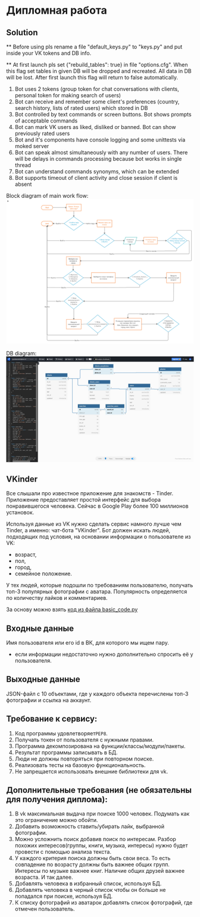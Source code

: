 # Дипломная работа


## Solution
** Before using pls rename a file "default_keys.py" to "keys.py" and put inside your VK tokens and DB info. 

** At first launch pls set {"rebuild_tables": true} in file "options.cfg". When this flag set tables in given DB will be dropped and recreated. All data in DB will be lost. After first launch this flag will return to false automatically. 


1. Bot uses 2 tokens (group token for chat conversations with clients, personal token for making search of users)
2. Bot can receive and remember some client's preferences (country, search history, lists of rated users) which stored in DB
3. Bot controlled by text commands or screen buttons. Bot shows prompts of acceptable commands 
4. Bot can mark VK users as liked, disliked or banned. Bot can show previously rated users
5. Bot and it's components have console logging and some unittests via moked server
6. Bot can speak almost simultaneously with any number of users. There will be delays in commands processing because bot works in single thread
7. Bot can understand commands synonyms, which can be extended
8. Bot supports timeout of client activity and close session if client is absent

Block diagram of main work flow:
![alt text](https://raw.githubusercontent.com/Yuribtr/py-advanced-diplom/master/block_diagram.png?raw=true)

DB diagram:
![alt text](https://raw.githubusercontent.com/Yuribtr/py-advanced-diplom/master/db_diagram.jpg?raw=true)


## VKinder
Все слышали про известное приложение для знакомств - Tinder. Приложение предоставляет простой интерфейс для выбора понравившегося человека. Сейчас в Google Play более 100 миллионов установок.

Используя данные из VK нужно сделать сервис намного лучше чем Tinder, а именно: чат-бота "VKinder". 
Бот должен искать людей, подходящих под условия, на основании информации о пользователе из VK:
- возраст,
- пол,
- город,
- семейное положение.

У тех людей, которые подошли по требованиям пользователю, получать топ-3 популярных фотографии с аватара. Популярность определяется по количеству лайков и комментариев.

За основу можно взять [код из файла basic_code.py](basic_code.py)

## Входные данные
Имя пользователя или его id в ВК, для которого мы ищем пару.
- если информации недостаточно нужно дополнительно спросить её у пользователя.

## Выходные данные
JSON-файл с 10 объектами, где у каждого объекта перечислены топ-3 фотографии и ссылка на аккаунт.

## Требование к сервису:
1. Код программы удовлетворяет`PEP8`.
2. Получать токен от пользователя с нужными правами.
3. Программа декомпозирована на функции/классы/модули/пакеты.
4. Результат программы записывать в БД.
5. Люди не должны повторяться при повторном поиске.
6. Реализовать тесты на базовую функциональность.
7. Не запрещается использовать внешние библиотеки для vk.


## Дополнительные требования (не обязательны для получения диплома):
1. В vk максимальная выдача при поиске 1000 человек. Подумать как это ограничение можно обойти.
2. Добавить возможность ставить/убирать лайк, выбранной фотографии.
3. Можно усложнить поиск добавив поиск по интересам. Разбор похожих интересов(группы, книги, музыка, интересы) нужно будет провести с помощью анализа текста.
4. У каждого критерия поиска должны быть свои веса. То есть совпадение по возрасту должны быть важнее общих групп. Интересы по музыке важнее книг. Наличие общих друзей важнее возраста. И так далее.
5. Добавлять человека в избранный список, используя БД.
6. Добавлять человека в черный список чтобы он больше не попадался при поиске, используя БД.
7. К списку фотографий из аватарок добавлять список фотографий, где отмечен пользователь.
